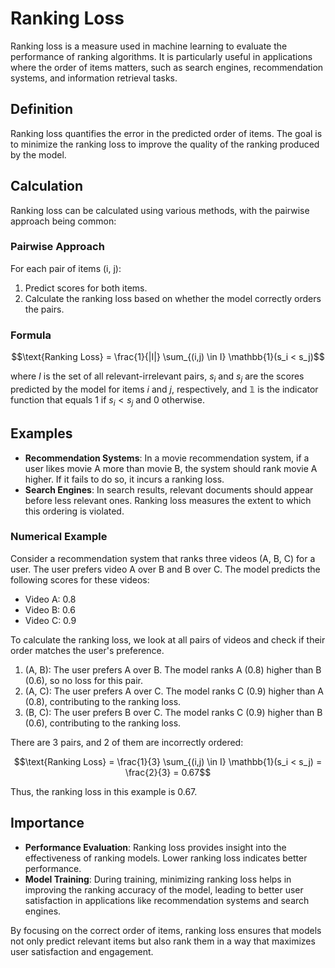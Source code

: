 # Ranking Loss

Ranking loss is a measure used in machine learning to evaluate the performance of ranking algorithms. It is particularly useful in applications where the order of items matters, such as search engines, recommendation systems, and information retrieval tasks.

## Definition

Ranking loss quantifies the error in the predicted order of items. The goal is to minimize the ranking loss to improve the quality of the ranking produced by the model.

## Calculation

Ranking loss can be calculated using various methods, with the pairwise approach being common:

### Pairwise Approach

For each pair of items (i, j):

1. Predict scores for both items.
2. Calculate the ranking loss based on whether the model correctly orders the pairs.

### Formula

$$\text{Ranking Loss} = \frac{1}{|I|} \sum_{(i,j) \in I} \mathbb{1}(s_i < s_j)$$

where $I$ is the set of all relevant-irrelevant pairs, $s_i$ and $s_j$ are the scores predicted by the model for items $i$ and $j$, respectively, and $\mathbb{1}$ is the indicator function that equals 1 if $s_i < s_j$ and 0 otherwise.

## Examples

- **Recommendation Systems**: In a movie recommendation system, if a user likes movie A more than movie B, the system should rank movie A higher. If it fails to do so, it incurs a ranking loss.
- **Search Engines**: In search results, relevant documents should appear before less relevant ones. Ranking loss measures the extent to which this ordering is violated.

### Numerical Example

Consider a recommendation system that ranks three videos (A, B, C) for a user. The user prefers video A over B and B over C. The model predicts the following scores for these videos:

- Video A: 0.8
- Video B: 0.6
- Video C: 0.9

To calculate the ranking loss, we look at all pairs of videos and check if their order matches the user's preference.

1. (A, B): The user prefers A over B. The model ranks A (0.8) higher than B (0.6), so no loss for this pair.
2. (A, C): The user prefers A over C. The model ranks C (0.9) higher than A (0.8), contributing to the ranking loss.
3. (B, C): The user prefers B over C. The model ranks C (0.9) higher than B (0.6), contributing to the ranking loss.

There are 3 pairs, and 2 of them are incorrectly ordered:

$$\text{Ranking Loss} = \frac{1}{3} \sum_{(i,j) \in I} \mathbb{1}(s_i < s_j) = \frac{2}{3} = 0.67$$

Thus, the ranking loss in this example is 0.67.


## Importance

- **Performance Evaluation**: Ranking loss provides insight into the effectiveness of ranking models. Lower ranking loss indicates better performance.
- **Model Training**: During training, minimizing ranking loss helps in improving the ranking accuracy of the model, leading to better user satisfaction in applications like recommendation systems and search engines.

By focusing on the correct order of items, ranking loss ensures that models not only predict relevant items but also rank them in a way that maximizes user satisfaction and engagement.


